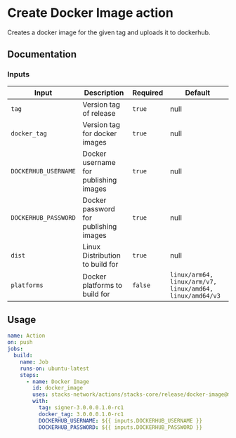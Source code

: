 # Create Docker Image action

Creates a docker image for the given tag and uploads it to dockerhub.

## Documentation

### Inputs

| Input                | Description                           | Required | Default |
| -------------------- | ------------------------------------- | -------- | ------- |
| `tag`                | Version tag of release                | `true`   | null    |
| `docker_tag`         | Version tag for docker images         | `true`   | null    |
| `DOCKERHUB_USERNAME` | Docker username for publishing images | `true`   | null    |
| `DOCKERHUB_PASSWORD` | Docker password for publishing images | `true`   | null    |
| `dist`               | Linux Distribution to build for       | `true`   | null    |
| `platforms`          | Docker platforms to build for         | `false`  | `linux/arm64, linux/arm/v7, linux/amd64, linux/amd64/v3` |

## Usage

```yaml
name: Action
on: push
jobs:
  build:
    name: Job
    runs-on: ubuntu-latest
    steps:
      - name: Docker Image
        id: docker_image
        uses: stacks-network/actions/stacks-core/release/docker-image@main
        with:
          tag: signer-3.0.0.0.1.0-rc1
          docker_tag: 3.0.0.0.1.0-rc1
          DOCKERHUB_USERNAME: ${{ inputs.DOCKERHUB_USERNAME }}
          DOCKERHUB_PASSWORD: ${{ inputs.DOCKERHUB_PASSWORD }}
```
